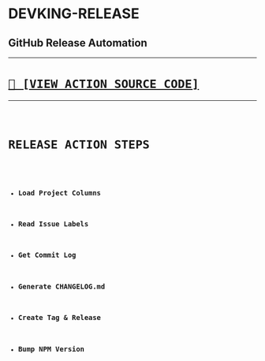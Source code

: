 # DEVKING-RELEASE
## GitHub Release Automation

---

<h1><code><a href='https://github.com/cogsmith/devking-release/blob/main/app.js'>📄 [VIEW ACTION SOURCE CODE]</a></code></h1>

---

<code>

# RELEASE ACTION STEPS
- ### Load Project Columns 
- ### Read Issue Labels 
- ### Get Commit Log
- ### Generate CHANGELOG.md
- ### Create Tag & Release
- ### Bump NPM Version

</code>